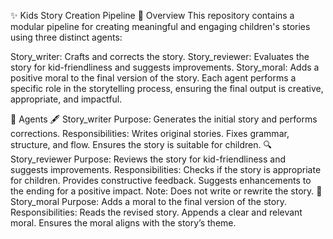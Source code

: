✨ Kids Story Creation Pipeline
📘 Overview
This repository contains a modular pipeline for creating meaningful and engaging children's stories using three distinct agents:

Story_writer: Crafts and corrects the story.
Story_reviewer: Evaluates the story for kid-friendliness and suggests improvements.
Story_moral: Adds a positive moral to the final version of the story.
Each agent performs a specific role in the storytelling process, ensuring the final output is creative, appropriate, and impactful.

🧠 Agents
🖋️ Story_writer
Purpose: Generates the initial story and performs corrections.
Responsibilities:
Writes original stories.
Fixes grammar, structure, and flow.
Ensures the story is suitable for children.
🔍 Story_reviewer
Purpose: Reviews the story for kid-friendliness and suggests improvements.
Responsibilities:
Checks if the story is appropriate for children.
Provides constructive feedback.
Suggests enhancements to the ending for a positive impact.
Note: Does not write or rewrite the story.
🌟 Story_moral
Purpose: Adds a moral to the final version of the story.
Responsibilities:
Reads the revised story.
Appends a clear and relevant moral.
Ensures the moral aligns with the story’s theme.
